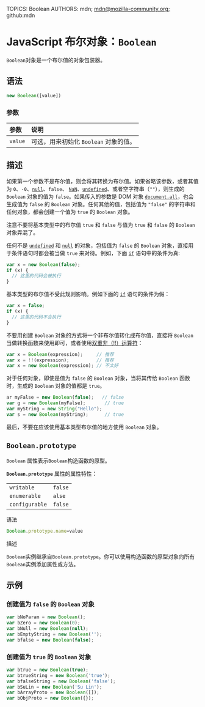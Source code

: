 TOPICS: Boolean
AUTHORS: mdn; mdn@mozilla-community.org; github:mdn

# JavaScript 布尔对象：`Boolean`

`Boolean`对象是一个布尔值的对象包装器。

## 语法

```javascript
new Boolean([value])
```

### 参数

| 参数 | 说明 |
| :-- | :-- |
| `value` | 可选，用来初始化 `Boolean` 对象的值。|

## 描述

如果第一个参数不是布尔值，则会将其转换为布尔值。如果省略该参数，或者其值为 `0`、`-0`、[`null`](/zh-hans/webfrontend/null)、`false`、
[`NaN`](/zh-hans/webfrontend/NaN)、[`undefined`](/zh-hans/webfrontend/undefined)、或者空字符串（`""`），则生成的 `Boolean`
对象的值为 `false`。如果传入的参数是 DOM 对象 [`document.all`](/zh-hans/webfrontend/document.all)，也会生成值为 `false` 的
`Boolean` 对象。任何其他的值，包括值为 `"false"` 的字符串和任何对象，都会创建一个值为 `true` 的 `Boolean` 对象。

注意不要将基本类型中的布尔值 `true` 和 `false` 与值为 `true` 和 `false` 的 `Boolean` 对象弄混了。

任何不是 [`undefined`](/zh-hans/webfrontend/undefined) 和 [`null`](/zh-hans/webfrontend/null) 的对象，包括值为
`false` 的 `Boolean` 对象，直接用于条件语句时都会被当做 `true` 来对待。例如，下面 [`if`](/zh-hans/webfrontend/if) 语句中的条件为真:

```javascript
var x = new Boolean(false);
if (x) {
  // 这里的代码会被执行
}
```

基本类型的布尔值不受此规则影响。例如下面的 [`if`](/zh-hans/webfrontend/if) 语句的条件为假：

```javascript
var x = false;
if (x) {
  // 这里的代码不会执行
}
```

不要用创建 `Boolean` 对象的方式将一个非布尔值转化成布尔值，直接将 `Boolean` 当做转换函数来使用即可，或者使用[双重非（!!）运算符](/zh-hans/webfrontend/Logical_operators)：

```javascript
var x = Boolean(expression);     // 推荐
var x = !!(expression);          // 推荐
var x = new Boolean(expression); // 不太好
```

对于任何对象，即使是值为 `false` 的 `Boolean` 对象，当将其传给 `Boolean` 函数时，生成的 `Boolean` 对象的值都是 `true`。

```javascript
ar myFalse = new Boolean(false);   // false
var g = new Boolean(myFalse);       // true
var myString = new String("Hello");
var s = new Boolean(myString);      // true
```

最后，不要在应该使用基本类型布尔值的地方使用 `Boolean` 对象。

## `Boolean.prototype`

`Boolean` 属性表示`Boolean`构造函数的原型。

**`Boolean.prototype`** 属性的属性特性：

|  |  |
| :--- | :--- |
| `writable` | `false` |
| `enumerable` | `alse` |
| `configurable` | `false` |

语法

```javascript
Boolean.prototype.name=value
```

描述

`Boolean`实例继承自`Boolean.prototype`。你可以使用构造函数的原型对象向所有`Boolean`实例添加属性或方法。

## 示例

### 创建值为 `false` 的 `Boolean` 对象

```javascript
var bNoParam = new Boolean();
var bZero = new Boolean(0);
var bNull = new Boolean(null);
var bEmptyString = new Boolean('');
var bfalse = new Boolean(false);
```

### 创建值为 `true` 的  `Boolean` 对象

```javascript
var btrue = new Boolean(true);
var btrueString = new Boolean('true');
var bfalseString = new Boolean('false');
var bSuLin = new Boolean('Su Lin');
var bArrayProto = new Boolean([]);
var bObjProto = new Boolean({});
```
